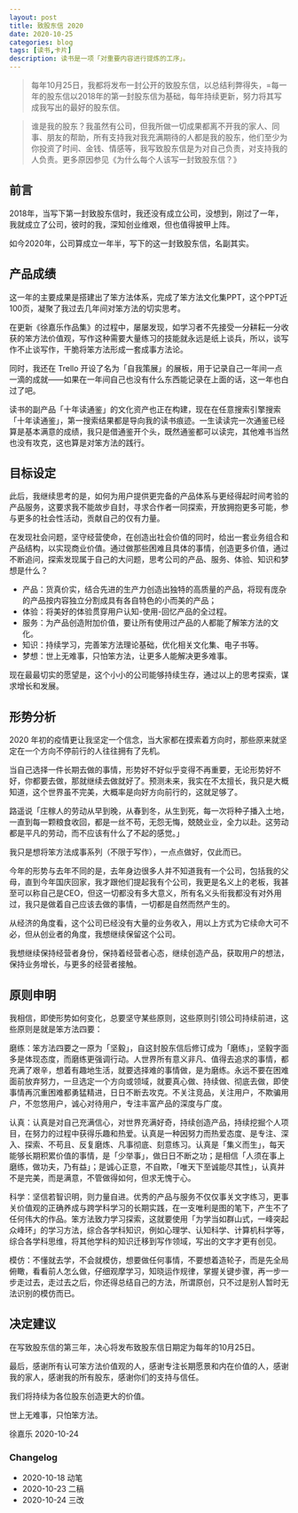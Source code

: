```yaml
---
layout: post
title: 致股东信 2020
date: 2020-10-25
categories: blog
tags: [读书,卡片]
description: 读书是一项「对重要内容进行提炼的工序」。
---
```



> 每年10月25日，我都将发布一封公开的致股东信，以总结利弊得失，=每一年的股东信以2018年的第一封股东信为基础，每年持续更新，努力将其写成我写出的最好的股东信。

> 谁是我的股东？我虽然有公司，但我所做一切成果都离不开我的家人、同事、朋友的帮助，所有支持我对我充满期待的人都是我的股东，他们至少为你投资了时间、金钱、情感等，我写致股东信是为对自己负责，对支持我的人负责。更多原因参见《为什么每个人该写一封致股东信？》

## 前言


2018年，当写下第一封致股东信时，我还没有成立公司，没想到，刚过了一年，我就成立了公司，彼时的我，深知创业维艰，但也值得披甲上阵。


如今2020年，公司算成立一年半，写下的这一封致股东信，名副其实。


## 产品成绩


这一年的主要成果是搭建出了笨方法体系，完成了笨方法文化集PPT，这个PPT近100页，凝聚了我过去几年间对笨方法的切实思考。


在更新《徐嘉乐作品集》的过程中，屡屡发现，如学习者不先接受一分耕耘一分收获的笨方法价值观，写作这种需要大量练习的技能就永远是纸上谈兵，所以，谈写作不止谈写作，干脆将笨方法形成一套成事方法论。


同时，我还在 Trello 开设了名为「自我策展」的展板，用于记录自己一年间一点一滴的成就——如果在一年间自己也没有什么东西能记录在上面的话，这一年也白过了吧。


读书的副产品「十年读通鉴」的文化资产也正在构建，现在在任意搜索引擎搜索「十年读通鉴」，第一搜索结果都是导向我的读书痕迹。一生读读完一次通鉴已经算是基本满意的成绩，我只是借通鉴开个头，既然通鉴都可以读完，其他难书当然也没有攻克，这也算是对笨方法的践行。


## 目标设定


此后，我继续思考的是，如何为用户提供更完备的产品体系与更经得起时间考验的产品服务，这要求我不能故步自封，寻求合作者一同探索，开放拥抱更多可能，参与更多的社会性活动，贡献自己的仅有力量。


在发现社会问题，坚守经营使命，在创造出社会价值的同时，给出一套业务组合和产品结构，以实现商业价值。通过做那些困难且具体的事情，创造更多价值，通过不断追问，探索发现属于自己的大问题，思考公司的产品、服务、体验、知识和梦想是什么？


- 产品：货真价实，结合先进的生产力创造出独特的高质量的产品，将现有庞杂的产品按内容独立分割成具有各自特色的小而美的产品；
- 体验：将美好的体验贯穿用户认知-使用-回忆产品的全过程。
- 服务：为产品创造附加价值，要让所有使用过产品的人都能了解笨方法的文化。
- 知识：持续学习，完善笨方法理论基础，优化相关文化集、电子书等。
- 梦想：世上无难事，只怕笨方法，让更多人能解决更多难事。



现在最最切实的愿望是，这个小小的公司能够持续生存，通过以上的思考探索，谋求增长和发展。


## 形势分析


2020 年初的疫情更让我坚定一个信念，当大家都在摸索着方向时，那些原来就坚定在一个方向不停前行的人往往拥有了先机。


当自己选择一件长期去做的事情，形势好不好似乎变得不再重要，无论形势好不好，你都要去做，那就继续去做就好了。预测未来，我实在不太擅长，我只是大概知道，这个世界虽不完美，大概率是向好方向前行的，这就足够了。


路遥说「庄稼人的劳动从早到晚，从春到冬，从生到死，每一次将种子播入土地，一直到每一颗粮食收回，都是一丝不苟，无怨无悔，兢兢业业，全力以赴。这劳动都是平凡的劳动，而不应该有什么了不起的感觉。」


我只是想将笨方法成事系列（不限于写作），一点点做好，仅此而已。


今年的形势与去年不同的是，去年身边很多人并不知道我有一个公司，包括我的父母，直到今年国庆回家，我才跟他们提起我有个公司，我更是名义上的老板，我甚至可以称自己是CEO，但这一切都没有多大意义，所有名义头衔我都没有对外用过，我只是做着自己应该去做的事情，一切都是自然而然产生的。


从经济的角度看，这个公司已经没有大量的业务收入，用以上方式为它续命大可不必，但从创业者的角度，我想继续保留这个公司。


我想继续保持经营者身份，保持着经营者心态，继续创造产品，获取用户的想法，保持业务增长，与更多的经营者接触。


## 原则申明




我相信，即使形势如何变化，总要坚守某些原则，这些原则引领公司持续前进，这些原则是就是笨方法四要：


磨练：笨方法四要之一原为「坚毅」，自这封股东信后修订成为「磨练」，坚毅字面多是体现态度，而磨练更强调行动。人世界所有意义非凡、值得去追求的事情，都充满了艰辛，想着有趣地生活，就要选择难的事情做，是为磨练。永远不要在困难面前放弃努力，一旦选定一个方向或领域，就要真心做、持续做、彻底去做，即使事情再沉重困难都勇猛精进，日日不断去攻克。不关注竞品，关注用户，不欺骗用户，不忽悠用户，诚心对待用户，专注丰富产品的深度与广度。


认真：认真是对自己充满信心，对世界充满好奇，持续创造产品，持续挖掘个人项目，在努力的过程中获得乐趣和热爱。认真是一种因努力而热爱态度、是专注、深入、探索、不苟且、反复磨炼、凡事彻底、刻意练习。认真是「集义而生」，每天能够长期积累价值的事情，是「少举事」，做日日不断之功；是相信「人须在事上磨练，做功夫，乃有益」；是诚心正意，不自欺，「唯天下至诚能尽其性」，认真并不是完美，而是满意，不管做得如何，但求无愧于心。


科学：坚信若智识明，则力量自进。优秀的产品与服务不仅仅事关文字练习，更事关价值观的正确养成与跨学科学习的长期实践，在一支唯利是图的笔下，产生不了任何伟大的作品。笨方法致力学习探索，这就要使用「为学当如群山式，一峰突起众峰环」的学习方法，综合各学科知识，例如心理学、认知科学、计算机科学等，综合各学科思维，将其他学科的知识迁移到写作领域，写出的文字才更有创见。


模仿：不懂就去学，不会就模仿，想要做任何事情，不要想着造轮子，而是先全局俯瞰，看看前人怎么做，仔细观摩学习，知晓运作规律，掌握关键步骤，再一步一步走过去，走过去之后，你还得总结自己的方法，所谓原创，只不过是别人暂时无法识别的模仿而已。


## 决定建议


在写致股东信的第三年，决心将发布致股东信日期定为每年的10月25日。


最后，感谢所有认可笨方法价值观的人，感谢专注长期愿景和内在价值的人，感谢我的家人，感谢我的所有股东，感谢你们的支持与信任。


我们将持续为各位股东创造更大的价值。


世上无难事，只怕笨方法。


徐嘉乐
2020-10-24


### Changelog

- 2020-10-18 动笔
- 2020-10-23 二稿
- 2020-10-24 三改
